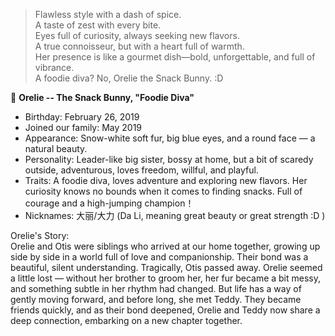> Flawless style with a dash of spice.  
A taste of zest with every bite.  
Eyes full of curiosity, always seeking new flavors.  
A true connoisseur, but with a heart full of warmth.  
Her presence is like a gourmet dish—bold, unforgettable, and full of vibrance.  
A foodie diva? No, Orelie the Snack Bunny. :D  

🐰 **Orelie -- The Snack Bunny, "Foodie Diva"**  
- Birthday: February 26, 2019    
- Joined our family: May 2019    
- Appearance: Snow-white soft fur, big blue eyes, and a round face — a natural beauty.    
- Personality: Leader-like big sister, bossy at home, but a bit of scaredy outside, adventurous, loves freedom, willful, and playful.  
- Traits: A foodie diva, loves adventure and exploring new flavors. Her curiosity knows no bounds when it comes to finding snacks. Full of courage and a high-jumping champion！  
- Nicknames: 大丽/大力 (Da Li, meaning great beauty or great strength :D )   
 
Orelie's Story:  
Orelie and Otis were siblings who arrived at our home together, growing up side by side in a world full of love and companionship. Their bond was a beautiful, silent understanding. Tragically, Otis passed away. Orelie seemed a little lost — without her brother to groom her, her fur became a bit messy, and something subtle in her rhythm had changed. But life has a way of gently moving forward, and before long, she met Teddy. They became friends quickly, and as their bond deepened, Orelie and Teddy now share a deep connection, embarking on a new chapter together.